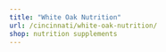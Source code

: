 ```yaml
---
title: "White Oak Nutrition"
url: /cincinnati/white-oak-nutrition/
shop: nutrition supplements
---
```

